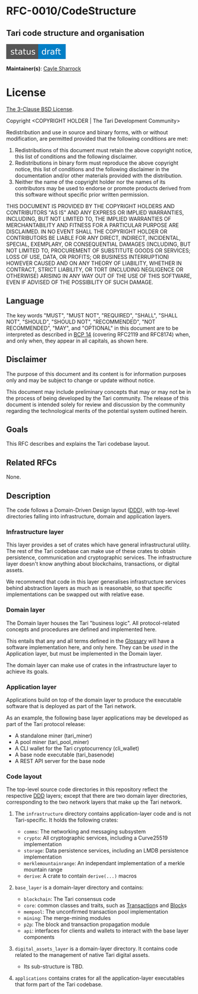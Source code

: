 # RFC-0010/CodeStructure

## Tari code structure and organisation

![status: draft](theme/images/status-draft.svg)

**Maintainer(s)**: [Cayle Sharrock](https://github.com/CjS77)

# License

[ The 3-Clause BSD License](https://opensource.org/licenses/BSD-3-Clause).

Copyright <YEAR> <COPYRIGHT HOLDER | The Tari Development Community>

Redistribution and use in source and binary forms, with or without modification, are permitted provided that the
following conditions are met:

1. Redistributions of this document must retain the above copyright notice, this list of conditions and the following
   disclaimer.
2. Redistributions in binary form must reproduce the above copyright notice, this list of conditions and the following
   disclaimer in the documentation and/or other materials provided with the distribution.
3. Neither the name of the copyright holder nor the names of its contributors may be used to endorse or promote products
   derived from this software without specific prior written permission.

THIS DOCUMENT IS PROVIDED BY THE COPYRIGHT HOLDERS AND CONTRIBUTORS "AS IS" AND ANY EXPRESS OR IMPLIED WARRANTIES,
INCLUDING, BUT NOT LIMITED TO, THE IMPLIED WARRANTIES OF MERCHANTABILITY AND FITNESS FOR A PARTICULAR PURPOSE ARE
DISCLAIMED. IN NO EVENT SHALL THE COPYRIGHT HOLDER OR CONTRIBUTORS BE LIABLE FOR ANY DIRECT, INDIRECT, INCIDENTAL,
SPECIAL, EXEMPLARY, OR CONSEQUENTIAL DAMAGES (INCLUDING, BUT NOT LIMITED TO, PROCUREMENT OF SUBSTITUTE GOODS OR
SERVICES; LOSS OF USE, DATA, OR PROFITS; OR BUSINESS INTERRUPTION) HOWEVER CAUSED AND ON ANY THEORY OF LIABILITY,
WHETHER IN CONTRACT, STRICT LIABILITY, OR TORT (INCLUDING NEGLIGENCE OR OTHERWISE) ARISING IN ANY WAY OUT OF THE USE OF
THIS SOFTWARE, EVEN IF ADVISED OF THE POSSIBILITY OF SUCH DAMAGE.

## Language

The key words "MUST", "MUST NOT", "REQUIRED", "SHALL", "SHALL NOT", "SHOULD", "SHOULD NOT", "RECOMMENDED", 
"NOT RECOMMENDED", "MAY", and "OPTIONAL" in this document are to be interpreted as described in 
[BCP 14](https://tools.ietf.org/html/bcp14) (covering RFC2119 and RFC8174) when, and only when, they appear in all capitals, as 
shown here.

## Disclaimer

The purpose of this document and its content is for information purposes only and may be subject to change or update
without notice.

This document may include preliminary concepts that may or may not be in the process of being developed by the Tari
community. The release of this document is intended solely for review and discussion by the community regarding the
technological merits of the potential system outlined herein.

## Goals

This RFC describes and explains the Tari codebase layout.

## Related RFCs

None.

## Description

The code follows a Domain-Driven Design layout ([DDD]), with top-level directories falling into infrastructure, domain
and application layers.

### Infrastructure layer

This layer provides a set of crates which have general infrastructural utility. The rest of the Tari codebase can make use
of these crates to obtain persistence, communication and cryptographic services. The infrastructure layer doesn't know
anything about blockchains, transactions, or digital assets.

We recommend that code in this layer generalises infrastructure services behind abstraction layers as much as is
reasonable, so that specific implementations can be swapped out with relative ease.

### Domain layer

The Domain layer houses the Tari "business logic". All protocol-related concepts and procedures are defined and
implemented here.

This entails that any and all terms defined in the [Glossary] will have a software implementation here, and only here.
They can be _used_ in the Application layer, but must be implemented in the Domain layer.

The domain layer can make use of crates in the infrastructure layer to achieve its goals.

### Application layer

Applications build on top of the domain layer to produce the executable software that is deployed as part of the Tari
network.

As an example, the following base layer applications may be developed as part of the Tari protocol release:

* A standalone miner (tari_miner)
* A pool miner (tari_pool_miner)
* A CLI wallet for the Tari cryptocurrency (cli_wallet)
* A base node executable (tari_basenode)
* A REST API server for the base node

### Code layout

The top-level source code directories in this repository reflect the respective [DDD] layers; except that there are two
domain layer directories, corresponding to the two network layers that make up the Tari network.

1. The `infrastructure` directory contains application-layer code and is not Tari-specific. It holds the following
   crates:
    - `comms`: The networking and messaging subsystem
    - `crypto`: All cryptographic services, including a Curve25519 implementation
    - `storage`: Data persistence services, including an LMDB persistence implementation
    - `merklemountainrange`: An independant implementation of a merkle mountain range
   -  `derive`: A crate to contain `derive(...)` macros

1. `base_layer` is a domain-layer directory and contains:
    - `blockchain`: The Tari consensus code
    - `core`: common classes and traits, such as [Transaction]s and [Block]s
    - `mempool`: The unconfirmed transaction pool implementation
    - `mining`: The merge-mining modules
    - `p2p`: The block and transaction propagation module
    - `api`: interfaces for clients and wallets to interact with the base layer components
1. `digital_assets_layer` is a domain-layer directory. It contains code related to the management of native Tari digital
   assets.
   - Its sub-structure is TBD.
1. `applications` contains crates for all the application-layer executables that form part of the Tari codebase.


[Glossary]: ../Glossary.md "Glossary"
[DDD]: https://en.wikipedia.org/wiki/Domain-driven_design 'Wikipedia: Domain Driven Design'
[transaction]: ../Glossary.md#transaction
[block]: ../Glossary.md#block
